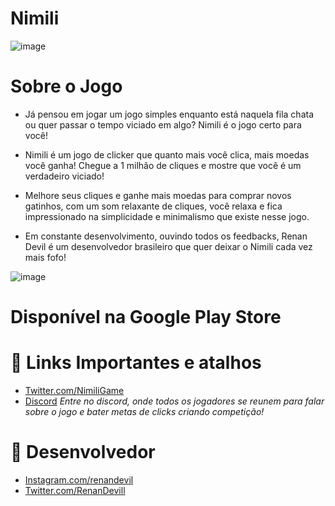 # Nimili
![image](https://media.discordapp.net/attachments/1015256888520228996/1015262751595188266/Made_by_Renan_Devil.png?width=832&height=468)

# Sobre o Jogo
* Já pensou em jogar um jogo simples enquanto está naquela fila chata ou quer passar o tempo viciado em algo? Nimili é o jogo certo para você!

* Nimili é um jogo de clicker que quanto mais você clica, mais moedas você ganha! Chegue a 1 milhão de cliques e mostre que você é um verdadeiro viciado!

* Melhore seus cliques e ganhe mais moedas para comprar novos gatinhos, com um som relaxante de cliques, você relaxa e fica impressionado na simplicidade e minimalismo que existe nesse jogo.

* Em constante desenvolvimento, ouvindo todos os feedbacks, Renan Devil é um desenvolvedor brasileiro que quer deixar o Nimili cada vez mais fofo!

![image](https://media.discordapp.net/attachments/1015256888520228996/1015262751288991884/Made_by_Renan_Devil_1.png?width=832&height=468)
# Disponível na Google Play Store

# 🔗 Links Importantes e atalhos
* [Twitter.com/NimiliGame](https://twitter.com/NimiliGame)
* [Discord](https://discord.gg/kncpMgQ48X)
*Entre no discord, onde todos os jogadores se reunem para falar sobre o jogo e bater metas de clicks criando competição!*

# 🔗 Desenvolvedor
* [Instagram.com/renandevil](https://instagram.com/renandevil)
* [Twitter.com/RenanDevill](https://twitter.com/RenanDevill)
